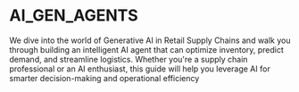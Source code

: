 # AI_GEN_AGENTS
We dive into the world of Generative AI in Retail Supply Chains and walk you through building an intelligent AI agent that can optimize inventory, predict demand, and streamline logistics. Whether you're a supply chain professional or an AI enthusiast, this guide will help you leverage AI for smarter decision-making and operational efficiency
